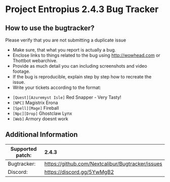 Project Entropius 2.4.3 Bug Tracker
================================

How to use the bugtracker?
-------------------------
Please verify that you are not submitting a duplicate issue 

 - Make sure, that what you report is actually a bug.
 - Enclose links to things related to the bug using http://wowhead.com or Thottbot webarchive.
 - Provide as much detail you can including screenshots and video footage.
 - If the bug is reproducible, explain step by step how to recreate the issue.
 - Write your tickets according to the format:<br>
  * `[Quest][Azuremyst Isle]` Red Snapper - Very Tasty!<br>
  * `[NPC]` Magistrix Erona<br>
  * `[Spell][Mage]` Fireball<br>
  * `[Npc][Drop]` Ghostclaw Lynx<br>
  * `[Web]` Armory doesnt work


Additional Information
-------------------------

| Supported patch:  | 2.4.3                                                     |
|-------------------|:----------------------------------------------------------|
| Bugtracker:       | https://github.com/Nextcalibur/Bugtracker/issues          |
| Discord:          | https://discord.gg/5YwMgB2                                |
